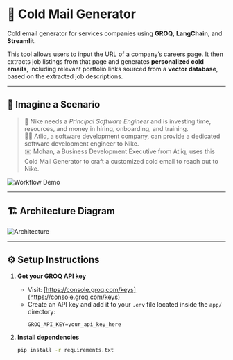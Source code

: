 # 📧 Cold Mail Generator

Cold email generator for services companies using **GROQ**, **LangChain**, and **Streamlit**.

This tool allows users to input the URL of a company’s careers page. It then extracts job listings from that page and generates **personalized cold emails**, including relevant portfolio links sourced from a **vector database**, based on the extracted job descriptions.

---

## 🧠 Imagine a Scenario

> 🏢 Nike needs a *Principal Software Engineer* and is investing time, resources, and money in hiring, onboarding, and training.  
> 👨‍💼 Atliq, a software development company, can provide a dedicated software development engineer to Nike.  
> ✉️ Mohan, a Business Development Executive from Atliq, uses this Cold Mail Generator to craft a customized cold email to reach out to Nike.

![Workflow Demo](https://raw.githubusercontent.com/codebasics/project-genai-cold-email-generator/main/imgs/img.png)

---

## 🏗️ Architecture Diagram

![Architecture](https://raw.githubusercontent.com/codebasics/project-genai-cold-email-generator/main/imgs/architecture.png)

---

## ⚙️ Setup Instructions

1. **Get your GROQ API key**  
   - Visit: [https://console.groq.com/keys](https://console.groq.com/keys)  
   - Create an API key and add it to your `.env` file located inside the `app/` directory:
     ```
     GROQ_API_KEY=your_api_key_here
     ```

2. **Install dependencies**  
   ```bash
   pip install -r requirements.txt
